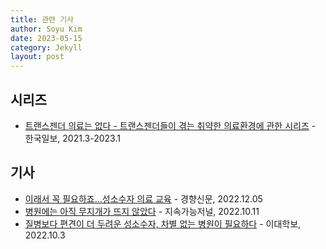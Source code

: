 ```yaml
---
title: 관련 기사
author: Soyu Kim
date: 2023-05-15
category: Jekyll
layout: post
---
```


시리즈
-------------

* [트랜스젠더 의료는 없다 - 트랜스젠더들이 겪는 취약한 의료환경에 관한 시리즈](https://hankookilbo.com/Collect/2273) - 한국일보, 2021.3-2023.1

기사
-------------

* [이래서 꼭 필요하죠…성소수자 의료 교육](https://www.khan.co.kr/national/gender/article/202212052134005) - 경향신문, 2022.12.05 
* [병원에는 아직 무지개가 뜨지 않았다](http://m.sjournal.kr/news/articleView.html?idxno=4855) - 지속가능저널, 2022.10.11
* [질병보다 편견이 더 두려운 성소수자, 차별 없는 병원이 필요하다](https://inews.ewha.ac.kr/news/articleView.html?idxno=70472) - 이대학보, 2022.10.3
